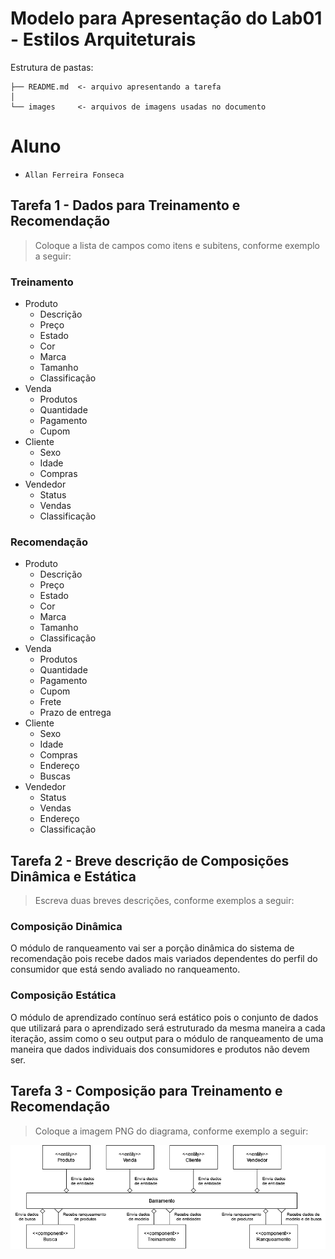 # Modelo para Apresentação do Lab01 - Estilos Arquiteturais

Estrutura de pastas:

~~~
├── README.md  <- arquivo apresentando a tarefa
│
└── images     <- arquivos de imagens usadas no documento
~~~

# Aluno
* `Allan Ferreira Fonseca`

## Tarefa 1 - Dados para Treinamento e Recomendação

> Coloque a lista de campos como itens e subitens, conforme exemplo a seguir:
>
### Treinamento
* Produto
  * Descrição
  * Preço
  * Estado
  * Cor
  * Marca
  * Tamanho
  * Classificação
* Venda
  * Produtos
  * Quantidade
  * Pagamento
  * Cupom
* Cliente
  * Sexo
  * Idade
  * Compras
* Vendedor
  * Status
  * Vendas
  * Classificação

### Recomendação
* Produto
  * Descrição
  * Preço
  * Estado
  * Cor
  * Marca
  * Tamanho
  * Classificação
* Venda
  * Produtos
  * Quantidade
  * Pagamento
  * Cupom
  * Frete
  * Prazo de entrega
* Cliente
  * Sexo
  * Idade
  * Compras
  * Endereço
  * Buscas
* Vendedor
  * Status
  * Vendas
  * Endereço
  * Classificação

## Tarefa 2 - Breve descrição de Composições Dinâmica e Estática

> Escreva duas breves descrições, conforme exemplos a seguir:
>
### Composição Dinâmica
O módulo de ranqueamento vai ser a porção dinâmica do sistema de recomendação pois recebe dados mais variados dependentes do perfil do consumidor que está sendo avaliado no ranqueamento.
### Composição Estática
O módulo de aprendizado contínuo será estático pois o conjunto de dados que utilizará para o aprendizado será estruturado da mesma maneira a cada iteração, assim como o seu output para o módulo de ranqueamento de uma maneira que dados individuais dos consumidores e produtos não devem ser.

## Tarefa 3 - Composição para Treinamento e Recomendação

> Coloque a imagem PNG do diagrama, conforme exemplo a seguir:
>
![Diagrama Eventos](images/lab2.png)
